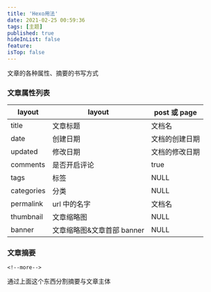 ```yaml
---
title: 'Hexo用法'
date: 2021-02-25 00:59:36
tags: [主题]
published: true
hideInList: false
feature: 
isTop: false
---
```


文章的各种属性、摘要的书写方式
<!--more-->
### 文章属性列表

|layout|layout| post 或 page|
|---|---|---|
|title| 文章标题 |文档名|
|date |创建日期| 文档的创建日期|
|updated |修改日期| 文档的修改日期|
|comments |是否开启评论| true|
|tags| 标签| NULL|
|categories| 分类| NULL|
|permalink |url 中的名字 |文档名|
|thumbnail| 文章缩略图 |NULL|
|banner| 文章缩略图&文章首部 banner| NULL|

### 文章摘要
```
<!--more-->
```
通过上面这个东西分割摘要与文章主体